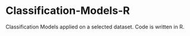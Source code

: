 # Classification-Models-R
Classification Models applied on a selected dataset. Code is written in R.
